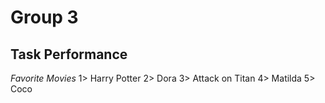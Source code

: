 # Group 3
## Task Performance
*Favorite Movies*
1> Harry Potter
2> Dora
3> Attack on Titan
4> Matilda
5> Coco 


